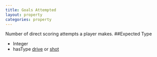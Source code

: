```yaml
---
title: Goals Attempted
layout: property
categories: property
---
```

Number of direct scoring attempts a player makes. 
##Expected Type
* Integer
* hasType [drive](drive) or [shot](shot)